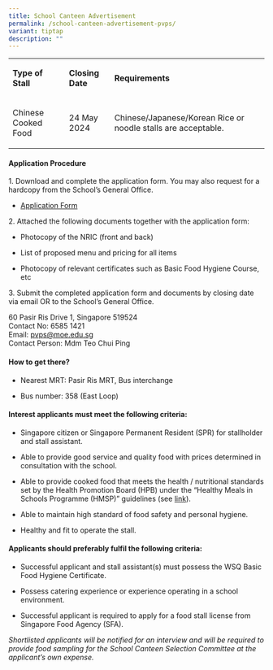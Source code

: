 ```yaml
---
title: School Canteen Advertisement
permalink: /school-canteen-advertisement-pvps/
variant: tiptap
description: ""
---
```

<table>
<tbody>
<tr>
<td rowspan="1" colspan="1">
<p><strong>Type of Stall</strong>
</p>
</td>
<td rowspan="1" colspan="1">
<p><strong>Closing Date</strong>
</p>
</td>
<td rowspan="1" colspan="1">
<p><strong>Requirements</strong>
</p>
</td>
</tr>
<tr>
<td rowspan="1" colspan="1">
<p>Chinese Cooked Food</p>
</td>
<td rowspan="1" colspan="1">
<p>24 May 2024</p>
</td>
<td rowspan="1" colspan="1">
<p>Chinese/Japanese/Korean Rice or noodle stalls are acceptable.</p>
</td>
</tr>
</tbody>
</table>
<h4><strong>Application Procedure</strong></h4>
<p>1. Download and complete the application form. You may also request for
a hardcopy from the School’s General Office.</p>
<ul data-tight="true" class="tight">
<li>
<p><a href="/files/application_form.pdf" rel="noopener noreferrer nofollow" target="_blank">Application Form</a>
</p>
</li>
</ul>
<p>2. Attached the following documents together with the application form:</p>
<ul data-tight="true" class="tight">
<li>
<p>Photocopy of the NRIC (front and back)</p>
</li>
<li>
<p>List of proposed menu and pricing for all items</p>
</li>
<li>
<p>Photocopy of relevant certificates such as Basic Food Hygiene Course,
etc</p>
</li>
</ul>
<p>3. Submit the completed application form and documents by closing date
via email OR to the School’s General Office.</p>
<p>60 Pasir Ris Drive 1, Singapore 519524
<br>Contact No: 6585 1421
<br>Email:&nbsp;<a href="mailto:pvps@moe.edu.sg" rel="noopener noreferrer nofollow" target="_blank">pvps@moe.edu.sg</a>
<br>Contact Person: Mdm Teo Chui Ping</p>
<h4><strong>How to get there?</strong></h4>
<ul data-tight="true" class="tight">
<li>
<p>Nearest MRT: Pasir Ris MRT, Bus interchange</p>
</li>
<li>
<p>Bus number: 358 (East Loop)</p>
</li>
</ul>
<h4><strong>Interest applicants must meet the following criteria:</strong></h4>
<ul data-tight="true" class="tight">
<li>
<p>Singapore citizen or Singapore Permanent Resident (SPR) for stallholder
and stall assistant.</p>
</li>
<li>
<p>Able to provide good service and quality food with prices determined in
consultation with the school.</p>
</li>
<li>
<p>Able to provide cooked food that meets the health / nutritional standards
set by the Health Promotion Board (HPB) under the “Healthy Meals in Schools
Programme (HMSP)” guidelines (see&nbsp;<a href="https://www.hpb.gov.sg/schools/school-programmes/healthy-meals-in-schools-programme" rel="noopener noreferrer nofollow" target="_blank">link</a>).</p>
</li>
<li>
<p>Able to maintain high standard of food safety and personal hygiene.</p>
</li>
<li>
<p>Healthy and fit to operate the stall.</p>
</li>
</ul>
<h4><strong>Applicants should preferably fulfil the following criteria:</strong></h4>
<ul data-tight="true" class="tight">
<li>
<p>Successful applicant and stall assistant(s) must possess the WSQ Basic
Food Hygiene Certificate.</p>
</li>
<li>
<p>Possess catering experience or experience operating in a school environment.</p>
</li>
<li>
<p>Successful applicant is required to apply for a food stall license from
Singapore Food Agency (SFA).</p>
</li>
</ul>
<p><em>Shortlisted applicants will be notified for an interview and will be required to provide food sampling for the School Canteen Selection Committee at the applicant’s own expense.</em>
</p>
<p>&nbsp;</p>